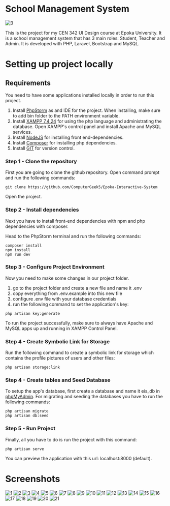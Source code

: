 # School Management System

![3](https://github.com/ComputerGeek5/Epoka-Interactive-System/assets/78569367/fe1aac0e-a02b-4ffa-a8a0-e408523dd34f)

This is the project for my CEN 342 UI Design course at Epoka University. It is a school management system that has 3 main roles: Student, Teacher and Admin.
It is developed with PHP, Laravel, Bootstrap and MySQL.

# Setting up project locally

## Requirements

You need to have some applications installed locally in order to run this project.

1. Install  [PhpStorm](https://www.jetbrains.com/phpstorm/download/#section=windows) as and IDE for the project. When installing, make sure to add bin folder to the PATH environment variable.
2. Install  [XAMPP 7.4.24](https://www.apachefriends.org/download.html) for using the php language and administrating the database.  Open XAMPP's control panel and install Apache and MySQL services.
3. Install [NodeJS](https://nodejs.org/en/) for installing front end-dependencies.
4. Install [Composer](https://getcomposer.org/download/) for installing php dependencies.
5. Install [GIT](https://git-scm.com/downloads) for version control.

### Step 1 - Clone the repository

First you are going to clone the github repository. Open command prompt and run the following commands:

```
git clone https://github.com/ComputerGeek5/Epoka-Interactive-System
```

Open the project.

### Step 2 - Install dependencies

Next you have to install front-end dependencies with npm and php dependencies with composer.

Head to the PhpStorm terminal and run the following commands:

```
composer install
npm install
npm run dev
```

### Step 3 - Configure Project Environment

Now you need to make some changes in our project folder.

1. go to the project folder and create a new file and name it .env
2. copy everything from .env.example into this new file
3. configure .env file with your database credentials
4. run the following command to set the application's key:
```
php artisan key:generate
```

To run the project successfully, make sure to always have Apache and MySQL apps up and running in XAMPP Control Panel.

### Step 4 - Create Symbolic Link for Storage

Run the following command to create a symbolic link for storage which contains the profile pictures of users and other files:

```
php artisan storage:link
```

### Step 4 - Create tables and Seed Database

To setup the app's database, first create a database and name it eis_db in [phpMyAdmin](http://localhost/phpmyadmin/index.php).
For migrating and seeding the databases you have to run the following commands:

```
php artisan migrate
php artisan db:seed
```

### Step 5 - Run Project

Finally, all you have to do is run the project with this command:

```
php artisan serve
```

You can preview the application with this url: localhost:8000 (default).

# Screenshots

![1](https://github.com/ComputerGeek5/Epoka-Interactive-System/assets/78569367/a21c7c4f-0990-406c-b137-c1231c9829af)
![2](https://github.com/ComputerGeek5/Epoka-Interactive-System/assets/78569367/32a99ad8-d92e-47fc-82b3-896eb8dfb75e)
![3](https://github.com/ComputerGeek5/Epoka-Interactive-System/assets/78569367/fe1aac0e-a02b-4ffa-a8a0-e408523dd34f)
![4](https://github.com/ComputerGeek5/Epoka-Interactive-System/assets/78569367/d332f9c5-a6f2-492d-9866-0bc53c553f9e)
![5](https://github.com/ComputerGeek5/Epoka-Interactive-System/assets/78569367/b894f041-3413-4dc5-9aa3-5c4df810237d)
![6](https://github.com/ComputerGeek5/Epoka-Interactive-System/assets/78569367/940d9729-eeda-4251-9fa0-02bc0576a57f)
![7](https://github.com/ComputerGeek5/Epoka-Interactive-System/assets/78569367/842253b8-1628-4783-a9f2-396ebdc96561)
![8](https://github.com/ComputerGeek5/Epoka-Interactive-System/assets/78569367/87a8f5dd-0f30-4251-8403-f41c4a4bd782)
![9](https://github.com/ComputerGeek5/Epoka-Interactive-System/assets/78569367/3cc44d81-633d-464d-ab57-3f525e068508)
![10](https://github.com/ComputerGeek5/Epoka-Interactive-System/assets/78569367/e498c53c-0c14-4128-b910-016392a8535b)
![11](https://github.com/ComputerGeek5/Epoka-Interactive-System/assets/78569367/727aa76e-e882-41a8-a600-9f557d7f9112)
![12](https://github.com/ComputerGeek5/Epoka-Interactive-System/assets/78569367/18acda5f-1239-4114-a8ce-46070667870c)
![13](https://github.com/ComputerGeek5/Epoka-Interactive-System/assets/78569367/7b278ee9-f1c8-41dc-aad9-621d3ce232da)
![14](https://github.com/ComputerGeek5/Epoka-Interactive-System/assets/78569367/99b2514f-abe5-4795-8a33-e7e767ca27b2)
![15](https://github.com/ComputerGeek5/Epoka-Interactive-System/assets/78569367/1cff21c7-3e83-464f-b961-ec35a101228a)
![16](https://github.com/ComputerGeek5/Epoka-Interactive-System/assets/78569367/da749cd1-6cb3-41bf-96d4-a4b68ab0e952)
![17](https://github.com/ComputerGeek5/Epoka-Interactive-System/assets/78569367/14791bc7-5e1a-43db-bb3e-b61b14317a9e)
![18](https://github.com/ComputerGeek5/Epoka-Interactive-System/assets/78569367/e19d7d3b-d488-4da2-8434-2ad6400f93b0)
![19](https://github.com/ComputerGeek5/Epoka-Interactive-System/assets/78569367/bd0eae75-b020-4b86-8f8f-dcce2ec5cdb7)
![20](https://github.com/ComputerGeek5/Epoka-Interactive-System/assets/78569367/4d7d4238-cd65-4e70-ba19-9bab07394cae)
![21](https://github.com/ComputerGeek5/Epoka-Interactive-System/assets/78569367/614948e9-aa6d-4282-9887-3a738050db09)
